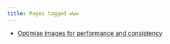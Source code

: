 ```yaml
---
title: Pages tagged www
---
```


- [Optimise images for performance and consistency](/notes/optimising-images.html)
